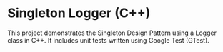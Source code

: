 # Singleton Logger (C++)

This project demonstrates the Singleton Design Pattern using a Logger class in C++. It includes unit tests written using Google Test (GTest).
